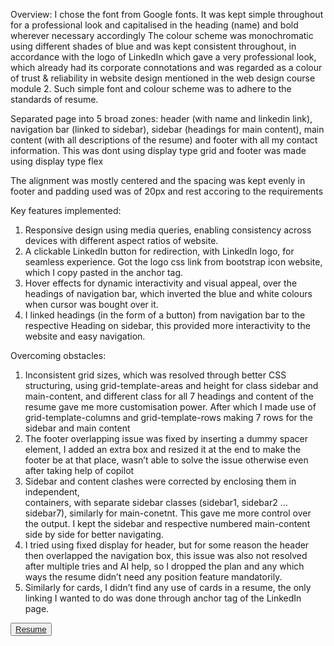 <!Doctype HTML>
<head><title></title></head>
<body>
<p>
Overview:
I chose the font from Google fonts. It was kept simple throughout for a professional look and capitalised in the heading (name) and bold wherever necessary accordingly
The colour scheme was monochromatic using different shades of blue and was kept consistent throughout,  in accordance with the logo of LinkedIn which gave a very professional look, which already had its corporate connotations and was regarded as a colour of trust & reliability in website design mentioned in the web design course module 2. Such simple font and colour scheme was to adhere to the standards of resume.

Separated page into 5 broad zones: header (with name and linkedin link), navigation bar (linked to sidebar), sidebar (headings for main content), main content (with all descriptions of the resume) and footer with all my contact information. This was dont using display type grid and footer was made using display type flex

The alignment was mostly centered and the spacing was kept evenly in footer and padding used was of 20px and rest accoring to the requirements 

Key features implemented:
1) Responsive design using media queries, enabling consistency across devices with different aspect ratios of website.
2) A clickable LinkedIn button for redirection, with LinkedIn logo, for seamless experience. Got the logo css link from bootstrap icon website, which I copy pasted in the anchor tag.
3) Hover effects for dynamic interactivity and visual appeal, over the headings of navigation bar, which inverted the blue and white colours when cursor was bought over it.
4) I linked headings (in the form of a button) from navigation bar to the respective Heading on sidebar, this provided more interactivity to the website and easy navigation.

Overcoming obstacles:
1) Inconsistent grid sizes, which was resolved through better CSS structuring, using grid-template-areas and height for class sidebar and main-content, and different class for all 7 headings and content of the resume gave me more customisation power. After which I made use of grid-template-columns and grid-template-rows making 7 rows for the sidebar and main content
2) The footer overlapping issue was fixed by inserting a dummy spacer element,  I added an extra box and resized it at the end to make the footer be at that place, wasn’t able to solve the issue otherwise even after taking help of copilot
3) Sidebar and content clashes were corrected by enclosing them in independent, <div> containers, with separate sidebar classes (sidebar1, sidebar2 … sidebar7), similarly for main-conetnt. This gave me more control over the output. I kept the sidebar and respective numbered main-content side by side for better navigating.
4) I tried using fixed display for header, but for some reason the header then overlapped the navigation box, this issue was also not resolved after multiple tries and AI help, so I dropped the plan and any which ways the resume didn’t need any position feature mandatorily.
5) Similarly for cards, I didn’t find any use of cards in a resume, the only linking I wanted to do was done through anchor tag of the LinkedIn page. </p>

<button align="center" color="blue" rounded>
<a href="resume.html"> Resume </a>
</button>
</body>
</html>
